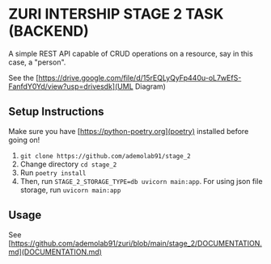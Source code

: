 # ZURI INTERSHIP STAGE 2 TASK (BACKEND)

A simple REST API capable of CRUD operations on a resource, say in this case, a "person".

See the [https://drive.google.com/file/d/15rEQLyQyFp440u-oL7wEfS-FanfdY0Yd/view?usp=drivesdk](UML Diagram)

## Setup Instructions

Make sure you have [https://python-poetry.org](poetry) installed before going on!

1. `git clone https://github.com/ademolab91/stage_2`
2. Change directory `cd stage_2`
3. Run `poetry install`
4. Then, run `STAGE_2_STORAGE_TYPE=db uvicorn main:app`. For using json file storage, run `uvicorn main:app`

## Usage

See [https://github.com/ademolab91/zuri/blob/main/stage_2/DOCUMENTATION.md](DOCUMENTATION.md)
